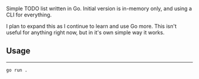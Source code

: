 Simple TODO list written in Go. Initial version is in-memory only, and using a CLI for everything.  

I plan to expand this as I continue to learn and use Go more. This isn't useful for anything right now, but in
it's own simple way it works.

## Usage
---
```go run .```
